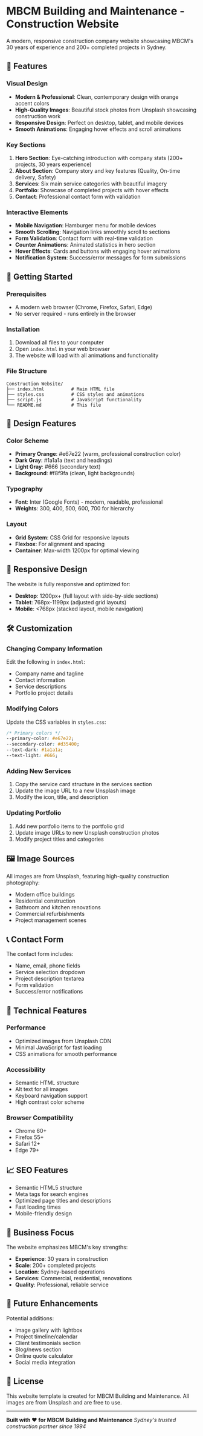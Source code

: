 # MBCM Building and Maintenance - Construction Website

A modern, responsive construction company website showcasing MBCM's 30 years of experience and 200+ completed projects in Sydney.

## 🌟 Features

### Visual Design
- **Modern & Professional**: Clean, contemporary design with orange accent colors
- **High-Quality Images**: Beautiful stock photos from Unsplash showcasing construction work
- **Responsive Design**: Perfect on desktop, tablet, and mobile devices
- **Smooth Animations**: Engaging hover effects and scroll animations

### Key Sections
1. **Hero Section**: Eye-catching introduction with company stats (200+ projects, 30 years experience)
2. **About Section**: Company story and key features (Quality, On-time delivery, Safety)
3. **Services**: Six main service categories with beautiful imagery
4. **Portfolio**: Showcase of completed projects with hover effects
5. **Contact**: Professional contact form with validation

### Interactive Elements
- **Mobile Navigation**: Hamburger menu for mobile devices
- **Smooth Scrolling**: Navigation links smoothly scroll to sections
- **Form Validation**: Contact form with real-time validation
- **Counter Animations**: Animated statistics in hero section
- **Hover Effects**: Cards and buttons with engaging hover animations
- **Notification System**: Success/error messages for form submissions

## 🚀 Getting Started

### Prerequisites
- A modern web browser (Chrome, Firefox, Safari, Edge)
- No server required - runs entirely in the browser

### Installation
1. Download all files to your computer
2. Open `index.html` in your web browser
3. The website will load with all animations and functionality

### File Structure
```
Construction Website/
├── index.html          # Main HTML file
├── styles.css          # CSS styles and animations
├── script.js           # JavaScript functionality
└── README.md           # This file
```

## 🎨 Design Features

### Color Scheme
- **Primary Orange**: #e67e22 (warm, professional construction color)
- **Dark Gray**: #1a1a1a (text and headings)
- **Light Gray**: #666 (secondary text)
- **Background**: #f8f9fa (clean, light backgrounds)

### Typography
- **Font**: Inter (Google Fonts) - modern, readable, professional
- **Weights**: 300, 400, 500, 600, 700 for hierarchy

### Layout
- **Grid System**: CSS Grid for responsive layouts
- **Flexbox**: For alignment and spacing
- **Container**: Max-width 1200px for optimal viewing

## 📱 Responsive Design

The website is fully responsive and optimized for:
- **Desktop**: 1200px+ (full layout with side-by-side sections)
- **Tablet**: 768px-1199px (adjusted grid layouts)
- **Mobile**: <768px (stacked layout, mobile navigation)

## 🛠️ Customization

### Changing Company Information
Edit the following in `index.html`:
- Company name and tagline
- Contact information
- Service descriptions
- Portfolio project details

### Modifying Colors
Update the CSS variables in `styles.css`:
```css
/* Primary colors */
--primary-color: #e67e22;
--secondary-color: #d35400;
--text-dark: #1a1a1a;
--text-light: #666;
```

### Adding New Services
1. Copy the service card structure in the services section
2. Update the image URL to a new Unsplash image
3. Modify the icon, title, and description

### Updating Portfolio
1. Add new portfolio items to the portfolio grid
2. Update image URLs to new Unsplash construction photos
3. Modify project titles and categories

## 🖼️ Image Sources

All images are from Unsplash, featuring high-quality construction photography:
- Modern office buildings
- Residential construction
- Bathroom and kitchen renovations
- Commercial refurbishments
- Project management scenes

## 📞 Contact Form

The contact form includes:
- Name, email, phone fields
- Service selection dropdown
- Project description textarea
- Form validation
- Success/error notifications

## 🔧 Technical Features

### Performance
- Optimized images from Unsplash CDN
- Minimal JavaScript for fast loading
- CSS animations for smooth performance

### Accessibility
- Semantic HTML structure
- Alt text for all images
- Keyboard navigation support
- High contrast color scheme

### Browser Compatibility
- Chrome 60+
- Firefox 55+
- Safari 12+
- Edge 79+

## 📈 SEO Features

- Semantic HTML5 structure
- Meta tags for search engines
- Optimized page titles and descriptions
- Fast loading times
- Mobile-friendly design

## 🎯 Business Focus

The website emphasizes MBCM's key strengths:
- **Experience**: 30 years in construction
- **Scale**: 200+ completed projects
- **Location**: Sydney-based operations
- **Services**: Commercial, residential, renovations
- **Quality**: Professional, reliable service

## 🚀 Future Enhancements

Potential additions:
- Image gallery with lightbox
- Project timeline/calendar
- Client testimonials section
- Blog/news section
- Online quote calculator
- Social media integration

## 📄 License

This website template is created for MBCM Building and Maintenance. All images are from Unsplash and are free to use.

---

**Built with ❤️ for MBCM Building and Maintenance**
*Sydney's trusted construction partner since 1994* 